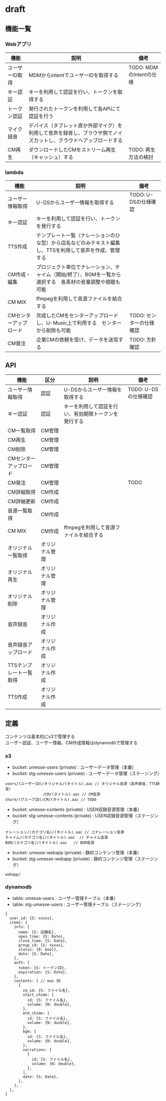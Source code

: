 # draft

## 機能一覧

### Webアプリ

| 機能 | 説明 |  備考 |
| ---- | ---- | ---- |
| ユーザーID取得 | MDMからintentでユーザーIDを取得する | TODO: MDMのIntentの仕様 |
| キー認証 | キーを利用して認証を行い、トークンを取得する | |
| トークン認証 | 発行されたトークンを利用して各APIにて認証を行う | |
| マイク録音 | デバイス（タブレット直か外部マイク）を利用して音声を録音し、ブラウザ側でノイズカットし、クラウドへアップロードする | |
| CM再生 | ダウンロードしたCMをストリーム再生（キャッシュ）する | TODO: 再生方法の検討 |

### lambda

| 機能 | 説明 | 備考 |
| ---- | ---- | ---- |
| ユーザー情報取得 | U-DSからユーザー情報を取得する | TODO: U-DSの仕様確認 |
| キー認証 | キーを利用して認証を行い、トークンを発行する | |
| TTS作成 | テンプレート一覧（ナレーションのひな型）から店名などのみテキスト編集し、TTSを利用して音声を作成、管理する | |
| CM作成・編集 | プロジェクト単位でナレーション、チャイム（開始/終了）、BGMを一覧から選択する　各素材の音量調整や視聴も可能 | |
| CM MIX | ffmpegを利用して音源ファイルを結合する | |
| CMセンターアップロード | 完成したCMをセンターアップロードし、U-Music上で利用する　センターから削除も可能 | TODO: センターの仕様確認 |
| CM発注 | 企業CMの依頼を受け、データを送信する | TODO: 方針確認 |

## API
| 機能 | 区分 | 説明 | 備考 |
| ---- | ---- | ---- | ---- |
| ユーザー情報取得 | 認証 | U-DSからユーザー情報を取得する | TODO: U-DSの仕様確認 |
| キー認証 | 認証 | キーを利用して認証を行い、有効期限トークンを発行する | |
| CM一覧取得 | CM管理 | | |
| CM再生 | CM管理 | | |
| CM削除 | CM管理 | | |
| CMセンターアップロード | CM管理 | | |
| CM発注 | CM管理 | | TODO |
| CM詳細取得 | CM作成 | | |
| CM詳細更新 | CM作成 | | |
| 音源一覧取得 | CM作成 | | |
| CM MIX | CM作成 | ffmpegを利用して音源ファイルを結合する | |
| オリジナル一覧取得 | オリジナル管理 | | |
| オリジナル再生 | オリジナル管理 | | |
| オリジナル削除 | オリジナル管理 | | |
| 音声録音 | オリジナル作成 | | |
| 音声録音アップロード | オリジナル作成 | | |
| TTSテンプレート一覧取得 | オリジナル作成 | | |
| TTS作成 | オリジナル作成 | | |

## 定義

コンテンツは基本的にs3で管理する  
ユーザー認証、ユーザー情報、CM作成情報はdynamodbで管理する  

### s3

- bucket: umesse-users (private) : ユーザーデータ管理（本番）
- bucket: stg-umesse-users (private) : ユーザーデータ管理（ステージング）

```
users/(ユーザーID)/オリジナル/(タイトル).aac // オリジナル音源（音声録音、TTS録音）
                 /CM/(タイトル).aac // CM音源
share/(グループID)/CM/(タイトル).aac // TODO
```

- bucket: umesse-contents (private) : USEN収録音源管理（本番）
- bucket: stg-umesse-contents (private) : USEN収録音源管理（ステージング）

```
ナレーション/(カテゴリ名)/(タイトル).aac // コナレーション音源
チャイム/(カテゴリ名)/(タイトル).aac  // チャイム音源
BGM/(カテゴリ名)/(タイトル).aac   // BGM音源
```

- bucket: umesse-webapp (private) : 静的コンテンツ管理（本番）
- bucket: stg-umesse-webapp (private) : 静的コンテンツ管理（ステージング）

```
webapp/
```

### dynamodb

- table: umesse-users : ユーザー管理テーブル（本番）
- table: stg-umesse-users : ユーザー管理テーブル（ステージング）

```
{
  user_id: {S: xxxxx},
  items: {
    info: {
      name: {S: 店舗名},
      open_time: {S: Date},
      close_time: {S: Date},
      group_id: {S: xxxxx},
      status: {B: bool},
      date: {S: Date},
    },
    auth: {
      token: {S: トークンID},
      expiration: {S: Date},
    },
    contents: [ // max 30
      {
        cm_id: {S: ファイル名},
        start_chime: {
          id: {S: ファイル名},
          volume: {N: double},
        },
        end_chime: {
          id: {S: ファイル名},
          volume: {N: double},
        },
        bgm: {
          id: {S: ファイル名},
          volume: {N: double},
        },
        narrations: [
          {
            id: {S: ファイル名},
            volume: {N: double},
          },
        ],
        date: {S: Date},
      },
    ],
  },
}
```
